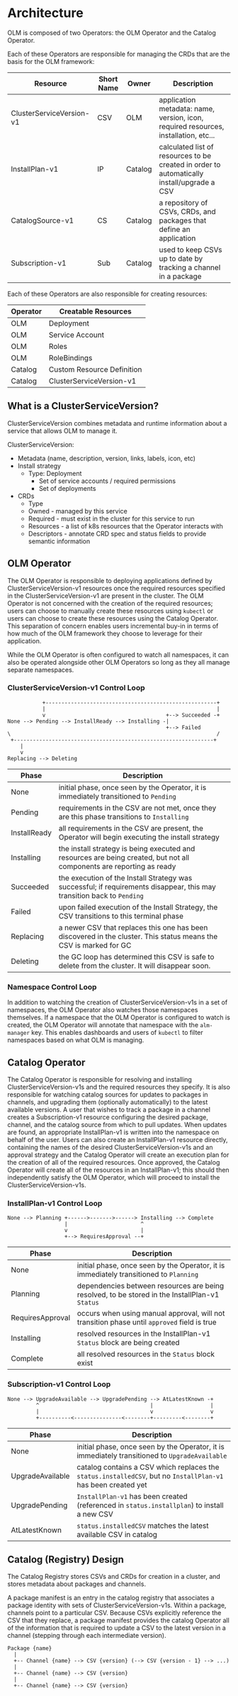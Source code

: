 # Architecture

OLM is composed of two Operators: the OLM Operator and the Catalog Operator.

Each of these Operators are responsible for managing the CRDs that are the basis for the OLM framework:

| Resource                 | Short Name | Owner   | Description                                                                                |
|--------------------------|------------|---------|--------------------------------------------------------------------------------------------|
| ClusterServiceVersion-v1 | CSV        | OLM     | application metadata: name, version, icon, required resources, installation, etc...        |
| InstallPlan-v1           | IP         | Catalog | calculated list of resources to be created in order to automatically install/upgrade a CSV |
| CatalogSource-v1         | CS         | Catalog | a repository of CSVs, CRDs, and packages that define an application                        |
| Subscription-v1          | Sub        | Catalog | used to keep CSVs up to date by tracking a channel in a package                            |

Each of these Operators are also responsible for creating resources:

| Operator | Creatable Resources        |
|----------|----------------------------|
| OLM      | Deployment                 |
| OLM      | Service Account            |
| OLM      | Roles                      |
| OLM      | RoleBindings               |
| Catalog  | Custom Resource Definition |
| Catalog  | ClusterServiceVersion-v1   |


## What is a ClusterServiceVersion?

ClusterServiceVersion combines metadata and runtime information about a service that allows OLM to manage it.

ClusterServiceVersion:
 - Metadata (name, description, version, links, labels, icon, etc)
 - Install strategy
    - Type: Deployment
       - Set of service accounts / required permissions
       - Set of deployments
 - CRDs
   - Type
   - Owned - managed by this service
   - Required - must exist in the cluster for this service to run
   - Resources - a list of k8s resources that the Operator interacts with
   - Descriptors - annotate CRD spec and status fields to provide semantic information


## OLM Operator

The OLM Operator is responsible to deploying applications defined by ClusterServiceVersion-v1 resources once the required resources specified in the ClusterServiceVersion-v1 are present in the cluster.
The OLM Operator is not concerned with the creation of the required resources; users can choose to manually create these resources using `kubectl` or users can choose to create these resources using the Catalog Operator.
This separation of concern enables users incremental buy-in in terms of how much of the OLM framework they choose to leverage for their application.

While the OLM Operator is often configured to watch all namespaces, it can also be operated alongside other OLM Operators so long as they all manage separate namespaces.

### ClusterServiceVersion-v1 Control Loop

```
           +------------------------------------------------------+
           |                                                      |
           v                                      +--> Succeeded -+
None --> Pending --> InstallReady --> Installing -|
                                                  +--> Failed
\                                                                 /
 +---------------------------------------------------------------+
    |
    v
Replacing --> Deleting
```

| Phase      | Description                                                                                                            |
|------------|------------------------------------------------------------------------------------------------------------------------|
| None       | initial phase, once seen by the Operator, it is immediately transitioned to `Pending`                                  |
| Pending    | requirements in the CSV are not met, once they are this phase transitions to `Installing`                              |
| InstallReady | all requirements in the CSV are present, the Operator will begin executing the install strategy                      |
| Installing | the install strategy is being executed and resources are being created, but not all components are reporting as ready  |
| Succeeded  | the execution of the Install Strategy was successful; if requirements disappear, this may transition back to `Pending` |
| Failed     | upon failed execution of the Install Strategy, the CSV transitions to this terminal phase                              |
| Replacing | a newer CSV that replaces this one has been discovered in the cluster. This status means the CSV is marked for GC       | 
| Deleting | the GC loop has determined this CSV is safe to delete from the cluster. It will disappear soon.                          |

### Namespace Control Loop

In addition to watching the creation of ClusterServiceVersion-v1s in a set of namespaces, the OLM Operator also watches those namespaces themselves.
If a namespace that the OLM Operator is configured to watch is created, the OLM Operator will annotate that namespace with the `alm-manager` key.
This enables dashboards and users of `kubectl` to filter namespaces based on what OLM is managing.

## Catalog Operator

The Catalog Operator is responsible for resolving and installing ClusterServiceVersion-v1s and the required resources they specify. It is also responsible for watching catalog sources for updates to packages in channels, and upgrading them (optionally automatically) to the latest available versions.
A user that wishes to track a package in a channel creates a Subscription-v1 resource configuring the desired package, channel, and the catalog source from which to pull updates. When updates are found, an appropriate InstallPlan-v1 is written into the namespace on behalf of the user.
Users can also create an InstallPlan-v1 resource directly, containing the names of the desired ClusterServiceVersion-v1s and an approval strategy and the Catalog Operator will create an execution plan for the creation of all of the required resources.
Once approved, the Catalog Operator will create all of the resources in an InstallPlan-v1; this should then independently satisfy the OLM Operator, which will proceed to install the ClusterServiceVersion-v1s.

### InstallPlan-v1 Control Loop

```
None --> Planning +------>------->------> Installing --> Complete
                  |                       ^
                  v                       |
                  +--> RequiresApproval --+
```

| Phase            | Description                                                                                    |
|------------------|------------------------------------------------------------------------------------------------|
| None             | initial phase, once seen by the Operator, it is immediately transitioned to `Planning`         |
| Planning         | dependencies between resources are being resolved, to be stored in the InstallPlan-v1 `Status` |
| RequiresApproval | occurs when using manual approval, will not transition phase until `approved` field is true    |
| Installing       | resolved resources in the InstallPlan-v1 `Status` block are being created                      |
| Complete         | all resolved resources in the `Status` block exist                                             |

### Subscription-v1 Control Loop

```
None --> UpgradeAvailable --> UpgradePending --> AtLatestKnown -+
         ^                                   |                  |
         |                                   v                  v
         +----------<---------------<--------+---------<--------+
```

| Phase            | Description                                                                                                   |
|------------------|---------------------------------------------------------------------------------------------------------------|
| None             | initial phase, once seen by the Operator, it is immediately transitioned to `UpgradeAvailable`                |
| UpgradeAvailable | catalog contains a CSV which replaces the `status.installedCSV`, but no `InstallPlan-v1` has been created yet |
| UpgradePending   | `InstallPlan-v1` has been created (referenced in `status.installplan`) to install a new CSV                   |
| AtLatestKnown    | `status.installedCSV` matches the latest available CSV in catalog                                             |


## Catalog (Registry) Design

The Catalog Registry stores CSVs and CRDs for creation in a cluster, and stores metadata about packages and channels.

A package manifest is an entry in the catalog registry that associates a package identity with sets of ClusterServiceVersion-v1s. Within a package, channels point to a particular CSV. Because CSVs explicitly reference the CSV that they replace, a package manifest provides the catalog Operator all of the information that is required to update a CSV to the latest version in a channel (stepping through each intermediate version).

```
Package {name}
  |
  +-- Channel {name} --> CSV {version} (--> CSV {version - 1} --> ...)
  |
  +-- Channel {name} --> CSV {version}
  |
  +-- Channel {name} --> CSV {version}
```
